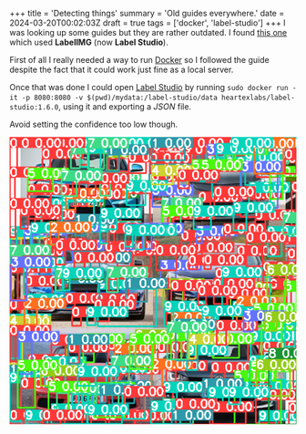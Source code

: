 +++
title = 'Detecting things'
summary = 'Old guides everywhere.'
date = 2024-03-20T00:02:03Z
draft = true
tags = ['docker', 'label-studio']
+++
I was looking up some guides but they are rather outdated. I found [this one](https://betterdatascience.com/detect-license-plates-with-yolo/) which used **LabelIMG** (now **Label Studio**).

First of all I really needed a way to run [Docker](https://docs.docker.com/get-docker/) so I followed the guide despite the fact that it could work just fine as a local server.

Once that was done I could open [Label Studio](https://docs.docker.com/get-docker/) by running `sudo docker run -it -p 8080:8080 -v $(pwd)/mydata:/label-studio/data heartexlabs/label-studio:1.6.0`, using it and exporting a *JSON* file.

Avoid setting the confidence too low though.

![Picture with several defections at confidence 0.](mess_yolo_mnist.png)
